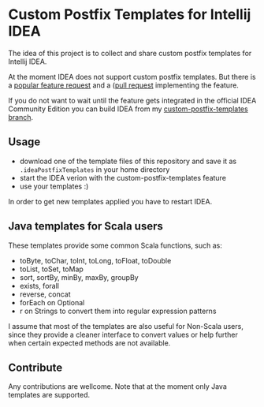 # Custom Postfix Templates for Intellij IDEA

The idea of this project is to collect and share custom postfix templates for Intellij IDEA.

At the moment IDEA does not support custom postfix templates.
But there is a [popular feature request](https://youtrack.jetbrains.com/issue/IDEA-122443) and
a ([pull request](https://github.com/JetBrains/intellij-community/pull/505) implementing the feature.

If you do not want to wait until the feature gets integrated in the official IDEA Community Edition
you can build IDEA from my [custom-postfix-templates branch](https://github.com/xylo/intellij-community/tree/custom-postfix-templates).

## Usage

* download one of the template files of this repository and save it as `.ideaPostfixTemplates` in your home directory
* start the IDEA verion with the custom-postfix-templates feature
* use your templates :)

In order to get new templates applied you have to restart IDEA.

## Java templates for Scala users

These templates provide some common Scala functions, such as:
* toByte, toChar, toInt, toLong, toFloat, toDouble
* toList, toSet, toMap
* sort, sortBy, minBy, maxBy, groupBy
* exists, forall
* reverse, concat
* forEach on Optional
* r on Strings to convert them into regular expression patterns

I assume that most of the templates are also useful for Non-Scala users, since they provide a cleaner interface to convert values
or help further when certain expected methods are not available.

## Contribute

Any contributions are wellcome.
Note that at the moment only Java templates are supported.
